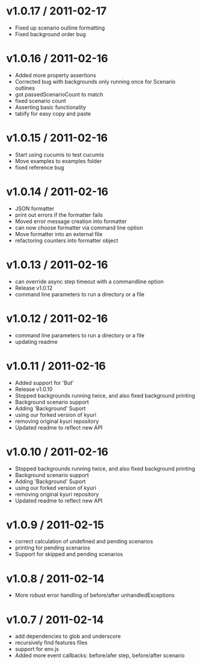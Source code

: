 
v1.0.17 / 2011-02-17 
==================

  * Fixed up scenario outline formatting
  * Fixed background order bug

v1.0.16 / 2011-02-16 
==================

  * Added more property assertions
  * Corrected bug with backgrounds only running once for Scenario outlines
  * got passedScenarioCount to match
  * fixed scenario count
  * Asserting basic functionality
  * tabify for easy copy and paste

v1.0.15 / 2011-02-16 
==================

  * Start using cucumis to test cucumis
  * Move examples to examples folder
  * fixed reference bug

v1.0.14 / 2011-02-16 
==================

  * JSON formatter
  * print out errors if the formatter fails
  * Moved error message creation into formatter
  * can now choose formatter via command line option
  * Move formatter into an external file
  * refactoring counters into formatter object

v1.0.13 / 2011-02-16 
==================

  * can override async step timeout with a commandline option
  * Release v1.0.12
  * command line parameters to run a directory or a file

v1.0.12 / 2011-02-16 
==================

  * command line parameters to run a directory or a file
  * updating readme

v1.0.11 / 2011-02-16 
==================

  * Added support for 'But'
  * Release v1.0.10
  * Stopped backgrounds running twice, and also fixed background printing
  * Background scenario support
  * Adding 'Background' Suport
  * using our forked version of kyuri
  * removing original kyuri repository
  * Updated readme to reflect new API

v1.0.10 / 2011-02-16 
==================

  * Stopped backgrounds running twice, and also fixed background printing
  * Background scenario support
  * Adding 'Background' Suport
  * using our forked version of kyuri
  * removing original kyuri repository
  * Updated readme to reflect new API

v1.0.9 / 2011-02-15 
==================

  * correct calculation of undefined and pending scenarios
  * printing for pending scenarios
  * Support for skipped and pending scenarios

v1.0.8 / 2011-02-14 
==================

  * More robust error handling of before/after unhandledExceptions

v1.0.7 / 2011-02-14 
==================

  * add dependencies to glob and underscore
  * recursively find features files
  * support for env.js
  * Added more event callbacks: before/afer step, before/after scenario
